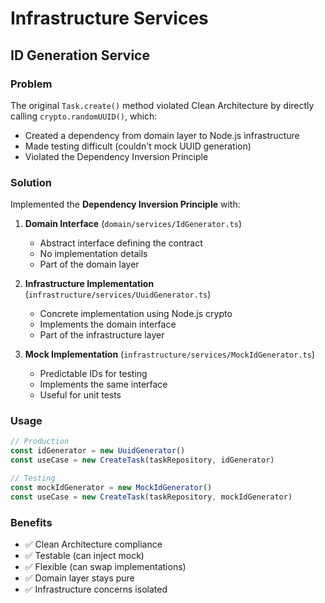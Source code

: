 # Infrastructure Services

## ID Generation Service

### Problem

The original `Task.create()` method violated Clean Architecture by directly calling `crypto.randomUUID()`, which:

- Created a dependency from domain layer to Node.js infrastructure
- Made testing difficult (couldn't mock UUID generation)
- Violated the Dependency Inversion Principle

### Solution

Implemented the **Dependency Inversion Principle** with:

1. **Domain Interface** (`domain/services/IdGenerator.ts`)

   - Abstract interface defining the contract
   - No implementation details
   - Part of the domain layer

2. **Infrastructure Implementation** (`infrastructure/services/UuidGenerator.ts`)

   - Concrete implementation using Node.js crypto
   - Implements the domain interface
   - Part of the infrastructure layer

3. **Mock Implementation** (`infrastructure/services/MockIdGenerator.ts`)
   - Predictable IDs for testing
   - Implements the same interface
   - Useful for unit tests

### Usage

```typescript
// Production
const idGenerator = new UuidGenerator()
const useCase = new CreateTask(taskRepository, idGenerator)

// Testing
const mockIdGenerator = new MockIdGenerator()
const useCase = new CreateTask(taskRepository, mockIdGenerator)
```

### Benefits

- ✅ Clean Architecture compliance
- ✅ Testable (can inject mock)
- ✅ Flexible (can swap implementations)
- ✅ Domain layer stays pure
- ✅ Infrastructure concerns isolated
